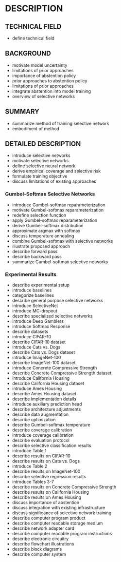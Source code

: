 # DESCRIPTION

## TECHNICAL FIELD

- define technical field

## BACKGROUND

- motivate model uncertainty
- limitations of prior approaches
- importance of abstention policy
- prior approaches to abstention policy
- limitations of prior approaches
- integrate abstention into model training
- overview of selective networks

## SUMMARY

- summarize method of training selective network
- embodiment of method

## DETAILED DESCRIPTION

- introduce selective networks
- motivate selective networks
- define selective neural network
- derive empirical coverage and selective risk
- formulate training objective
- discuss limitations of existing approaches

### Gumbel-Softmax Selective Networks

- introduce Gumbel-softmax reparameterization
- motivate Gumbel-softmax reparameterization
- redefine selection function
- apply Gumbel-softmax reparameterization
- derive Gumbel-softmax distribution
- approximate argmax with softmax
- discuss temperature annealing
- combine Gumbel-softmax with selective networks
- illustrate proposed approach
- describe forward pass
- describe backward pass
- summarize Gumbel-softmax selective networks

### Experimental Results

- describe experimental setup
- introduce baselines
- categorize baselines
- describe general purpose selective networks
- introduce SelectiveNet
- introduce MC-dropout
- describe specialized selective networks
- introduce Deep Gamblers
- introduce Softmax Response
- describe datasets
- introduce CIFAR-10
- describe CIFAR-10 dataset
- introduce Cats vs. Dogs
- describe Cats vs. Dogs dataset
- introduce ImageNet-100
- describe ImageNet-100 dataset
- introduce Concrete Compressive Strength
- describe Concrete Compressive Strength dataset
- introduce California Housing
- describe California Housing dataset
- introduce Ames Housing
- describe Ames Housing dataset
- describe implementation details
- introduce auxiliary prediction head
- describe architecture adjustments
- describe data augmentation
- describe optimization
- describe Gumbel-softmax temperature
- describe coverage calibration
- introduce coverage calibration
- describe evaluation protocol
- describe selective classification results
- introduce Table 1
- describe results on CIFAR-10
- describe results on Cats vs. Dogs
- introduce Table 2
- describe results on ImageNet-100
- describe selective regression results
- introduce Tables 3-7
- describe results on Concrete Compressive Strength
- describe results on California Housing
- describe results on Ames Housing
- discuss importance of abstention
- discuss integration with existing infrastructure
- discuss significance of selective network training
- describe computer program product
- describe computer readable storage medium
- describe network adapter card
- describe computer readable program instructions
- describe electronic circuitry
- describe flowchart illustrations
- describe block diagrams
- describe computer system

